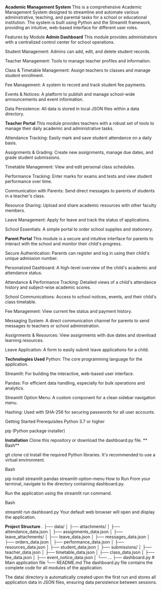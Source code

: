 **Academic Management System**
This is a comprehensive Academic Management System designed to streamline and automate various administrative, teaching, and parental tasks for a school or educational institution. The system is built using Python and the Streamlit framework, providing an intuitive, web-based interface for different user roles.

Features by Module
**Admin Dashboard**
This module provides administrators with a centralized control center for school operations.

Student Management: Admins can add, edit, and delete student records.

Teacher Management: Tools to manage teacher profiles and information.

Class & Timetable Management: Assign teachers to classes and manage student enrollment.

Fee Management: A system to record and track student fee payments.

Events & Notices: A platform to publish and manage school-wide announcements and event information.

Data Persistence: All data is stored in local JSON files within a data directory.

**Teacher Portal**
This module provides teachers with a robust set of tools to manage their daily academic and administrative tasks.

Attendance Tracking: Easily mark and save student attendance on a daily basis.

Assignments & Grading: Create new assignments, manage due dates, and grade student submissions.

Timetable Management: View and edit personal class schedules.

Performance Tracking: Enter marks for exams and tests and view student performance over time.

Communication with Parents: Send direct messages to parents of students in a teacher's class.

Resource Sharing: Upload and share academic resources with other faculty members.

Leave Management: Apply for leave and track the status of applications.

School Essentials: A simple portal to order school supplies and stationery.

**Parent Portal**
This module is a secure and intuitive interface for parents to interact with the school and monitor their child's progress.

Secure Authentication: Parents can register and log in using their child's unique admission number.

Personalized Dashboard: A high-level overview of the child's academic and attendance status.

Attendance & Performance Tracking: Detailed views of a child's attendance history and subject-wise academic scores.

School Communications: Access to school notices, events, and their child's class timetable.

Fee Management: View current fee status and payment history.

Messaging System: A direct communication channel for parents to send messages to teachers or school administration.

Assignments & Resources: View assignments with due dates and download learning resources.

Leave Application: A form to easily submit leave applications for a child.

**Technologies Used**
Python: The core programming language for the application.

Streamlit: For building the interactive, web-based user interface.

Pandas: For efficient data handling, especially for bulk operations and analytics.

Streamlit Option Menu: A custom component for a clean sidebar navigation menu.

Hashing: Used with SHA-256 for securing passwords for all user accounts.

Getting Started
Prerequisites
Python 3.7 or higher

pip (Python package installer)

**Installation**
Clone this repository or download the dashboard.py file.
**
Bash**

git clone <repository-url>
cd <repository-folder>
Install the required Python libraries. It's recommended to use a virtual environment.

Bash

pip install streamlit pandas streamlit-option-menu
How to Run
From your terminal, navigate to the directory containing dashboard.py.

Run the application using the streamlit run command.

Bash

streamlit run dashboard.py
Your default web browser will open and display the application.

**Project Structure**
.
├── data/
│   ├── attachments/
│   ├── attendance_data.json
│   ├── assignments_data.json
│   ├── leave_attachments/
│   ├── leave_data.json
│   ├── messages_data.json
│   ├── orders_data.json
│   ├── performance_data.json
│   ├── resources_data.json
│   ├── student_data.json
│   ├── submissions/
│   ├── teacher_data.json
│   ├── timetable_data.json
│   ├── class_data.json
│   ├── fee_data.json
│   ├── event_notice_data.json
│   └── ...
├── dashboard.py     # Main application file
└── README.md
The dashboard.py file contains the complete code for all modules of the application.

The data/ directory is automatically created upon the first run and stores all application data in JSON files, ensuring data persistence between sessions.
